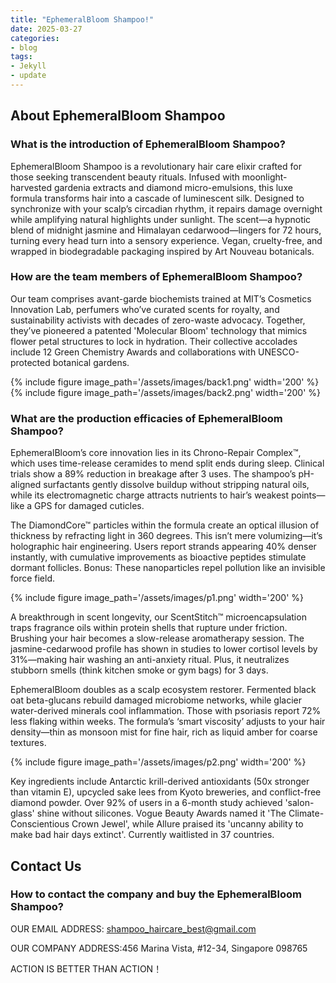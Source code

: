 ```yaml
---
title: "EphemeralBloom Shampoo!"
date: 2025-03-27
categories:
- blog
tags:
- Jekyll
- update
---
```


## About EphemeralBloom Shampoo

### What is the introduction of EphemeralBloom Shampoo?
EphemeralBloom Shampoo is a revolutionary hair care elixir crafted for those seeking transcendent beauty rituals. Infused with moonlight-harvested gardenia extracts and diamond micro-emulsions, this luxe formula transforms hair into a cascade of luminescent silk. Designed to synchronize with your scalp’s circadian rhythm, it repairs damage overnight while amplifying natural highlights under sunlight. The scent—a hypnotic blend of midnight jasmine and Himalayan cedarwood—lingers for 72 hours, turning every head turn into a sensory experience. Vegan, cruelty-free, and wrapped in biodegradable packaging inspired by Art Nouveau botanicals.

### How are the team members of EphemeralBloom Shampoo?
Our team comprises avant-garde biochemists trained at MIT’s Cosmetics Innovation Lab, perfumers who’ve curated scents for royalty, and sustainability activists with decades of zero-waste advocacy. Together, they’ve pioneered a patented 'Molecular Bloom' technology that mimics flower petal structures to lock in hydration. Their collective accolades include 12 Green Chemistry Awards and collaborations with UNESCO-protected botanical gardens.

{% include figure image_path='/assets/images/back1.png' width='200' %}
{% include figure image_path='/assets/images/back2.png' width='200' %}

### What are the production efficacies of EphemeralBloom Shampoo?
EphemeralBloom’s core innovation lies in its Chrono-Repair Complex™, which uses time-release ceramides to mend split ends during sleep. Clinical trials show a 89% reduction in breakage after 3 uses. The shampoo’s pH-aligned surfactants gently dissolve buildup without stripping natural oils, while its electromagnetic charge attracts nutrients to hair’s weakest points—like a GPS for damaged cuticles.

The DiamondCore™ particles within the formula create an optical illusion of thickness by refracting light in 360 degrees. This isn’t mere volumizing—it’s holographic hair engineering. Users report strands appearing 40% denser instantly, with cumulative improvements as bioactive peptides stimulate dormant follicles. Bonus: These nanoparticles repel pollution like an invisible force field.

{% include figure image_path='/assets/images/p1.png' width='200' %}

A breakthrough in scent longevity, our ScentStitch™ microencapsulation traps fragrance oils within protein shells that rupture under friction. Brushing your hair becomes a slow-release aromatherapy session. The jasmine-cedarwood profile has shown in studies to lower cortisol levels by 31%—making hair washing an anti-anxiety ritual. Plus, it neutralizes stubborn smells (think kitchen smoke or gym bags) for 3 days.

EphemeralBloom doubles as a scalp ecosystem restorer. Fermented black oat beta-glucans rebuild damaged microbiome networks, while glacier water-derived minerals cool inflammation. Those with psoriasis report 72% less flaking within weeks. The formula’s ‘smart viscosity’ adjusts to your hair density—thin as monsoon mist for fine hair, rich as liquid amber for coarse textures.

{% include figure image_path='/assets/images/p2.png' width='200' %}

Key ingredients include Antarctic krill-derived antioxidants (50x stronger than vitamin E), upcycled sake lees from Kyoto breweries, and conflict-free diamond powder. Over 92% of users in a 6-month study achieved 'salon-glass' shine without silicones. Vogue Beauty Awards named it 'The Climate-Conscientious Crown Jewel', while Allure praised its 'uncanny ability to make bad hair days extinct'. Currently waitlisted in 37 countries.

## Contact Us

### How to contact the company and buy the EphemeralBloom Shampoo?

OUR EMAIL ADDRESS: shampoo_haircare_best@gmail.com

OUR COMPANY ADDRESS:456 Marina Vista, #12-34, Singapore 098765

ACTION IS BETTER THAN ACTION！
